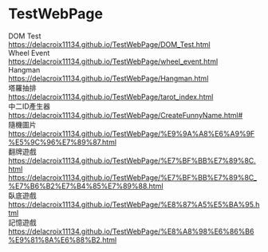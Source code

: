 # TestWebPage
DOM Test<br>
https://delacroix11134.github.io/TestWebPage/DOM_Test.html<br>
Wheel Event<br>
https://delacroix11134.github.io/TestWebPage/wheel_event.html<br>
Hangman<br>
https://delacroix11134.github.io/TestWebPage/Hangman.html<br>
塔羅抽排<br>
https://delacroix11134.github.io/TestWebPage/tarot_index.html<br>
中二ID產生器<br>
https://delacroix11134.github.io/TestWebPage/CreateFunnyName.html#<br>
隨機圖片<br>
https://delacroix11134.github.io/TestWebPage/%E9%9A%A8%E6%A9%9F%E5%9C%96%E7%89%87.html<br>
翻牌遊戲<br>
https://delacroix11134.github.io/TestWebPage/%E7%BF%BB%E7%89%8C.html<br>
https://delacroix11134.github.io/TestWebPage/%E7%BF%BB%E7%89%8C_%E7%B6%B2%E7%B4%85%E7%89%88.html<br>
臥底遊戲<br>
https://delacroix11134.github.io/TestWebPage/%E8%87%A5%E5%BA%95.html<br>
記憶遊戲<br>
https://delacroix11134.github.io/TestWebPage/%E8%A8%98%E6%86%B6%E9%81%8A%E6%88%B2.html<br>
